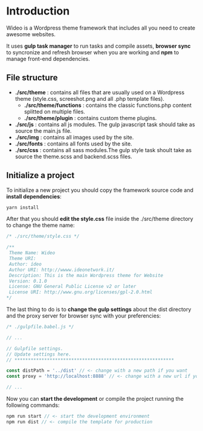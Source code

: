 # Introduction

Wideo is a Wordpress theme framework that includes all you need to create awesome websites.

It uses <b>gulp task manager</b> to run tasks and compile assets, <b>browser sync</b> to syncronize and refresh browser when you are working and <b>npm</b> to manage front-end dependencies.

## File structure

- <b>./src/theme</b> : contains all files that are usually used on a Wordpress theme (style.css, screeshot.png and all .php template files).
  - <b>./src/theme/functions</b> : contains the classic functions.php content splitted on multiple files.
  - <b>./src/theme/plugin</b> : contains custom theme plugins.
- <b>./src/js</b> : contains all js modules. The gulp javascript task should take as source the main.js file.
- <b>./src/img</b> : contains all images used by the site.
- <b>./src/fonts</b> : contains all fonts used by the site.
- <b>./src/css</b> : contains all sass modules.The gulp style task shoult take as source the theme.scss and backend.scss files.

## Initialize a project

To initialize a new project you should copy the framework source code and <b>install dependencies</b>:

``` js
yarn install
```

After that you should <b>edit the style.css</b> file inside the ./src/theme directory to change the theme name:

``` css
/* ./src/theme/style.css */

/**
 Theme Name: Wideo
 Theme URI: 
 Author: ídeo
 Author URI: http://wwww.ideonetwork.it/
 Description: This is the main Wordpress theme for Website
 Version: 0.1.0
 License: GNU General Public License v2 or later
 License URI: http://www.gnu.org/licenses/gpl-2.0.html
*/
```

The last thing to do is to <b>change the gulp settings</b> about the dist directory and the proxy server for browser sync with your preferencies:

``` js
/* ./gulpfile.babel.js */

// ...

// Gulpfile settings.
// Update settings here.
// ***********************************************************

const distPath = '../dist' // <- change with a new path if you want
const proxy = 'http://localhost:8888' // <- change with a new url if you want

// ...
```

Now you can <b>start the development</b> or compile the project running the following commands:

``` js
npm run start // <- start the development environment
npm run dist // <- compile the template for production
```